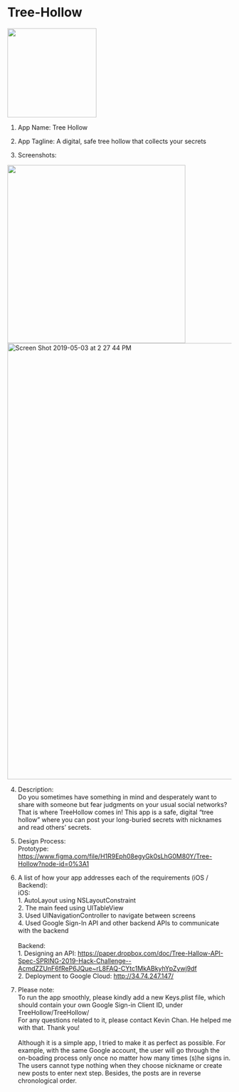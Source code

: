 # Tree-Hollow

<img width="200" src="https://user-images.githubusercontent.com/48665960/57200297-3ba53a00-6f58-11e9-9017-649ec13928de.png">

1. App Name: Tree Hollow

2. App Tagline: A digital, safe tree hollow that collects your secrets

3. Screenshots:
<img width="400" src="https://user-images.githubusercontent.com/48665960/57200339-bb330900-6f58-11e9-945b-c3e06ed2342f.png">

<img width="980" alt="Screen Shot 2019-05-03 at 2 27 44 PM" src="https://user-images.githubusercontent.com/48665960/57188571-ed982400-6ece-11e9-93f7-24ccf2eef0e3.png">

4. Description:
<br>Do you sometimes have something in mind and desperately want to share with someone but fear judgments on your usual social networks? That is where TreeHollow comes in! This app is a safe, digital “tree hollow” where you can post your long-buried secrets with nicknames and read others’ secrets.

5. Design Process:
<br>Prototype: https://www.figma.com/file/H1R9Eph08egyGk0sLhG0M80Y/Tree-Hollow?node-id=0%3A1

6. A list of how your app addresses each of the requirements (iOS / Backend):
<br>iOS:
<br>1. AutoLayout using NSLayoutConstraint
<br>2. The main feed using UITableView
<br>3. Used UINavigationController to navigate between screens
<br>4. Used Google Sign-In API and other backend APIs to communicate with the backend
<br><br>Backend:
<br>1. Designing an API: https://paper.dropbox.com/doc/Tree-Hallow-API-Spec-SPRING-2019-Hack-Challenge--AcmdZZUnF6fReP6JQue~rL8FAQ-CYtc1MkABkyhYpZywj9df
<br>2. Deployment to Google Cloud: http://34.74.247.147/

7. Please note:
<br>To run the app smoothly, please kindly add a new Keys.plist file, which should contain your own Google Sign-in Client ID, under TreeHollow/TreeHollow/ 
<br>For any questions related to it, please contact Kevin Chan. He helped me with that. Thank you!  
<br>Although it is a simple app, I tried to make it as perfect as possible. For example, with the same Google account, the user will go through the on-boading process only once no matter how many times (s)he signs in. The users cannot type nothing when they choose nickname or create new posts to enter next step. Besides, the posts are in reverse chronological order.
